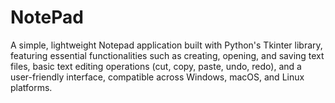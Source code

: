 # NotePad
A simple, lightweight Notepad application built with Python's Tkinter library, featuring essential functionalities such as creating, opening, and saving text files, basic text editing operations (cut, copy, paste, undo, redo), and a user-friendly interface, compatible across Windows, macOS, and Linux platforms.
